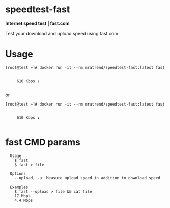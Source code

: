 # speedtest-fast
**Internet speed test | fast.com**  

Test your download and upload speed using fast.com  

# Usage
```
[root@test ~]# docker run -it --rm mratrend/speedtest-fast:latest fast 


     610 Kbps ↓


```
or
```
[root@test ~]# docker run -it --rm mratrend/speedtest-fast:latest fast 


     610 Kbps ↓


```
# fast CMD params
```
  Usage
    $ fast
    $ fast > file

  Options
    --upload, -u  Measure upload speed in addition to download speed

  Examples
    $ fast --upload > file && cat file
    17 Mbps
    4.4 Mbps
```
